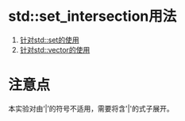 # std::set_intersection用法

1. [针对std::set的使用](https://stackoverflow.com/questions/13448064/how-to-find-the-intersection-of-two-stdset-in-c%E2%80%B8)
2. [针对std::vector的使用](https://en.cppreference.com/w/cpp/algorithm/set_intersection)

# 注意点

本实验对由‘|’的符号不适用，需要将含'|'的式子展开。
